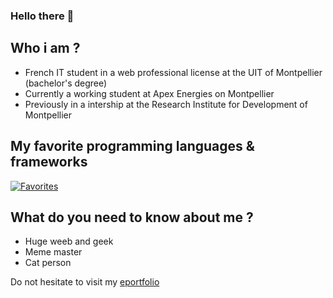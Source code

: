 ### Hello there 👋

## Who i am ?
- French IT student in a web professional license at the UIT of Montpellier (bachelor's degree)
- Currently a working student at Apex Energies on Montpellier
- Previously in a intership at the Research Institute for Development of Montpellier

## My favorite programming languages & frameworks
[![Favorites](https://skillicons.dev/icons?i=java,js,nodejs,vue,&theme=light)](https://skillicons.dev)


## What do you need to know about me ?
- Huge weeb and geek
- Meme master
- Cat person 

Do not hesitate to visit my [eportfolio](https://alexandre-bousquet.github.io/)
